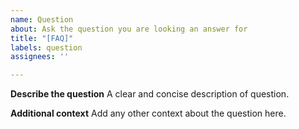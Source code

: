 ```yaml
---
name: Question
about: Ask the question you are looking an answer for
title: "[FAQ]"
labels: question
assignees: ''

---
```


**Describe the question**
A clear and concise description of question.

**Additional context**
Add any other context about the question here.
